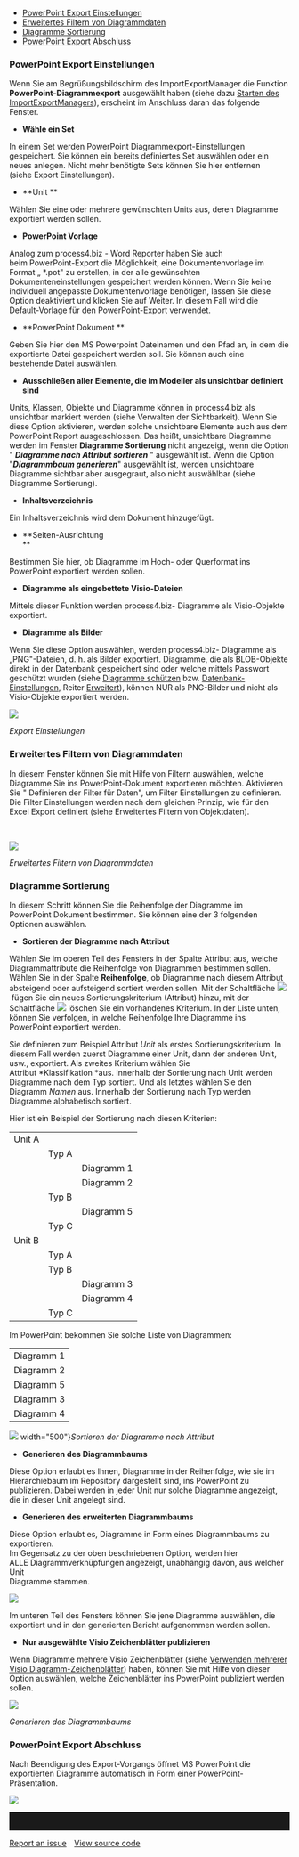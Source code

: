 -   [PowerPoint Export Einstellungen](#powerpoint-export-einstellungen)
-   [Erweitertes Filtern von Diagrammdaten](#erweitertes-filtern-von-diagrammdaten)
-   [Diagramme Sortierung](#diagramme-sortierung)
-   [PowerPoint Export Abschluss](#powerpoint-export-abschluss)

### PowerPoint Export Einstellungen

Wenn Sie am Begrüßungsbildschirm des ImportExportManager die Funktion
**PowerPoint-Diagrammexport** ausgewählt haben (siehe dazu [Starten des
ImportExportManagers](Starten_des_ImportExportManagers)), erscheint im
Anschluss daran das folgende Fenster.

-   **Wähle ein Set** 

In einem Set werden PowerPoint Diagrammexport-Einstellungen gespeichert.
Sie können ein bereits definiertes Set auswählen oder ein neues anlegen.
Nicht mehr benötigte Sets können Sie hier entfernen (siehe Export
Einstellungen). 

-   **Unit **

Wählen Sie eine oder mehrere gewünschten Units aus, deren Diagramme
exportiert werden sollen. 

-   **PowerPoint Vorlage** 

Analog zum process4.biz - Word Reporter haben Sie auch
beim PowerPoint-Export die Möglichkeit, eine Dokumentenvorlage im Format
„ \*.pot" zu erstellen, in der alle gewünschten Dokumenteneinstellungen
gespeichert werden können. Wenn Sie keine individuell angepasste
Dokumentenvorlage benötigen, lassen Sie diese Option deaktiviert und
klicken Sie auf Weiter. In diesem Fall wird die Default-Vorlage für den
PowerPoint-Export verwendet. 

-   **PowerPoint Dokument **

Geben Sie hier den MS Powerpoint Dateinamen und den Pfad an, in dem die
exportierte Datei gespeichert werden soll. Sie können auch eine
bestehende Datei auswählen. 

-   **Ausschließen aller Elemente, die im Modeller als unsichtbar
    definiert sind**

Units, Klassen, Objekte und Diagramme können in process4.biz als
unsichtbar markiert werden (siehe Verwalten der Sichtbarkeit). Wenn Sie
diese Option aktivieren, werden solche unsichtbare Elemente auch aus dem
PowerPoint Report ausgeschlossen. Das heißt, unsichtbare Diagramme
werden im Fenster **Diagramme Sortierung** nicht angezeigt, wenn die
Option " ***Diagramme nach Attribut sortieren*** " ausgewählt ist. Wenn
die Option "***Diagrammbaum generieren***" ausgewählt ist, werden
unsichtbare Diagramme sichtbar aber ausgegraut, also nicht auswählbar
(siehe Diagramme Sortierung).

-   **Inhaltsverzeichnis**

Ein Inhaltsverzeichnis wird dem Dokument hinzugefügt.

-   **Seiten-Ausrichtung  
    **

Bestimmen Sie hier, ob Diagramme im Hoch- oder Querformat ins PowerPoint
exportiert werden sollen. 

-   **Diagramme als eingebettete Visio-Dateien**

Mittels dieser Funktion werden process4.biz- Diagramme als Visio-Objekte
exportiert. 

-   **Diagramme als Bilder**

Wenn Sie diese Option auswählen, werden process4.biz- Diagramme als
„PNG"-Dateien, d. h. als Bilder exportiert. Diagramme, die als
BLOB-Objekte direkt in der Datenbank gespeichert sind oder welche
mittels Passwort geschützt wurden (siehe [Diagramme
schützen](Diagramm_1015844.html#Diagramm-Diagrammeschützen) bzw.
[Datenbank-Einstellungen](Datenbank-Einstellungen), Reiter [Erweitert](Datenbank-Einstellungen_1016102.html#Datenbank-Einstellungen-Erweitert)),
können NUR als PNG-Bilder und nicht als Visio-Objekte exportiert werden.


![](//images.ctfassets.net/utx1h0gfm1om/LKMj0nH00EyQYSgyQYwee/2b7bfe7166496e1ce770541d2f64d7f3/1017740.png)

*Export Einstellungen*

### Erweitertes Filtern von Diagrammdaten

In diesem Fenster können Sie mit Hilfe von Filtern auswählen, welche
Diagramme Sie ins PowerPoint-Dokument exportieren möchten. Aktivieren
Sie " Definieren der Filter für Daten", um Filter Einstellungen zu
definieren. Die Filter Einstellungen werden nach dem gleichen Prinzip,
wie für den Excel Export definiert (siehe Erweitertes Filtern von
Objektdaten).

 

![](//images.ctfassets.net/utx1h0gfm1om/3r5kUUqPhC4kae2gqgqCCe/d35e37b3c9a8e008160888f0f638a72b/1017754.png)

*Erweitertes Filtern von Diagrammdaten*

### Diagramme Sortierung

In diesem Schritt können Sie die Reihenfolge der Diagramme im
PowerPoint Dokument bestimmen. Sie können eine der 3 folgenden Optionen
auswählen. 

-   **Sortieren der Diagramme nach Attribut**

Wählen Sie im oberen Teil des Fensters in der Spalte Attribut aus,
welche Diagrammattribute die Reihenfolge von Diagrammen bestimmen
sollen. Wählen Sie in der Spalte **Reihenfolge**, ob Diagramme nach
diesem Attribut absteigend oder aufsteigend sortiert werden sollen. Mit
der Schaltfläche ![](//images.ctfassets.net/utx1h0gfm1om/39jZgUQYg0Cwy02C4WGCyk/b244aa007b116206437d0bf1771b4f53/1017767.png) fügen Sie ein
neues Sortierungskriterium (Attribut) hinzu, mit der
Schaltfläche ![](//images.ctfassets.net/utx1h0gfm1om/3Gb0RCIkZqw6iAQI42I4qs/fbc6f1f264d28f2a9ca2ccdd6df82bfe/1017761.png) löschen Sie ein
vorhandenes Kriterium. In der Liste unten, können Sie verfolgen, in
welche Reihenfolge Ihre Diagramme ins PowerPoint exportiert werden.

Sie definieren zum Beispiel Attribut *Unit* als erstes
Sortierungskriterium. In diesem Fall werden zuerst Diagramme einer Unit,
dann der anderen Unit, usw., exportiert. Als zweites Kriterium wählen
Sie Attribut *Klassifikation *aus. Innerhalb der Sortierung nach Unit
werden Diagramme nach dem Typ sortiert. Und als letztes wählen Sie den
Diagramm *Namen* aus. Innerhalb der Sortierung nach Typ werden Diagramme
alphabetisch sortiert.   
  
Hier ist ein Beispiel der Sortierung nach diesen Kriterien:

|        |       |            |
|--------|-------|------------|
| Unit A |       |            |
|        | Typ A |            |
|        |       | Diagramm 1 |
|        |       | Diagramm 2 |
|        | Typ B |            |
|        |       | Diagramm 5 |
|        | Typ C |            |
| Unit B |       |            |
|        | Typ A |            |
|        | Typ B |            |
|        |       | Diagramm 3 |
|        |       | Diagramm 4 |
|        | Typ C |            |

Im PowerPoint bekommen Sie solche Liste von Diagrammen:

|            |
|------------|
| Diagramm 1 |
| Diagramm 2 |
| Diagramm 5 |
| Diagramm 3 |
| Diagramm 4 |

![](//images.ctfassets.net/utx1h0gfm1om/3y4LFQ6XS8GUAikCYCOgcY/3bfdc3337be1f16aac0b86ee610dbeb0/1017749.png)
width="500"}*Sortieren der Diagramme nach Attribut*

-   **Generieren des Diagrammbaums**

Diese Option erlaubt es Ihnen, Diagramme in der Reihenfolge, wie sie im
Hierarchiebaum im Repository dargestellt sind, ins PowerPoint zu
publizieren. Dabei werden in jeder Unit nur solche Diagramme angezeigt,
die in dieser Unit angelegt sind. 

-   **Generieren des erweiterten Diagrammbaums**

Diese Option erlaubt es, Diagramme in Form eines Diagrammbaums zu
exportieren.  
Im Gegensatz zu der oben beschriebenen Option, werden hier
ALLE Diagrammverknüpfungen angezeigt, unabhängig davon, aus welcher
Unit  
Diagramme stammen.

![](//images.ctfassets.net/utx1h0gfm1om/13Awr9rF3UqkQ2g2MEEyQk/690417bc02b46d92d94c6a5229b64efb/1017705.png)

Im unteren Teil des Fensters können Sie jene Diagramme auswählen, die
exportiert und in den generierten Bericht aufgenommen werden sollen.

-   **Nur ausgewählte Visio Zeichenblätter publizieren**

Wenn Diagramme mehrere Visio Zeichenblätter (siehe [Verwenden mehrerer
Visio
Diagramm-Zeichenblätter](Verwenden_mehrerer_Visio_Diagramm-Zeichenblätter))
haben, können Sie mit Hilfe von dieser Option auswählen, welche
Zeichenblätter ins PowerPoint publiziert werden sollen.

![](//images.ctfassets.net/utx1h0gfm1om/rHd9EzCo5E4UoiEqcwKIs/c81d3e15d90a917e2c71f22d1f3665b3/1017710.png)

*Generieren des Diagrammbaums*

### PowerPoint Export Abschluss

Nach Beendigung des Export-Vorgangs öffnet MS PowerPoint die
exportierten Diagramme automatisch in Form einer
PowerPoint-Präsentation.

![](//images.ctfassets.net/utx1h0gfm1om/5c01iCShgQgiO8omWIWwSK/07057afba156cb668432024a63aa2033/1017719.png)


<hr style="padding-top:2rem" />
<a href="https://github.com/process4/docs/issues" target="_blank" class="bgw btn btn-primary btn-lg shadow-sm">Report an issue</a>
<a href="https://github.com/process4/docs" target="_blank" class="bgw btn btn-primary btn-lg shadow-sm" style="margin-left:10px;">View source code</a>